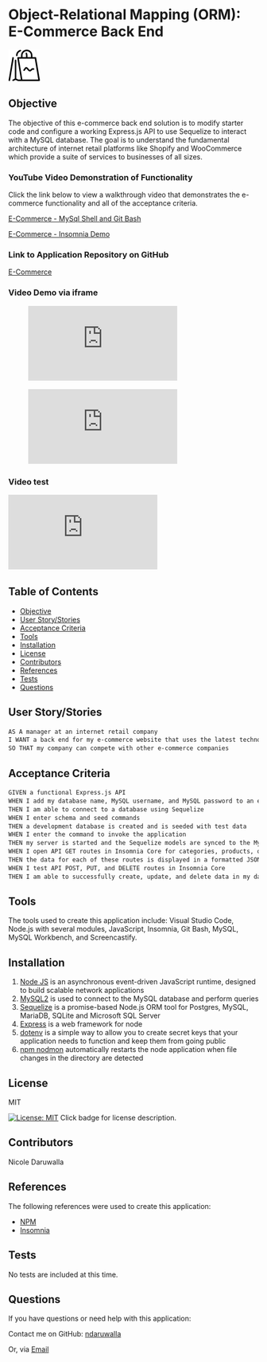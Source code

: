 # Object-Relational Mapping (ORM): E-Commerce Back End
![HERE](Assets/img/shopping.png)
<!-- image credit: this image is from icons8-->

## Objective
The objective of this e-commerce back end solution is to modify starter code and configure a working Express.js API to use Sequelize to interact with a MySQL database. The goal is to understand the fundamental architecture of internet retail platforms like Shopify and WooCommerce which provide a suite of services to businesses of all sizes. 

### YouTube Video Demonstration of Functionality
 Click the link below to view a walkthrough video that demonstrates the e-commerce functionality and all of the acceptance criteria. 

  [E-Commerce - MySql Shell and Git Bash ](https://youtu.be/jcGFQb_2eVE)

  [E-Commerce - Insomnia Demo](https://youtu.be/SoAVIbCq22M)

  
  ### Link to Application Repository on GitHub 
  [E-Commerce](https://github.com/NDaruwalla/e-commerce-backend)

  ### Video Demo via iframe
<!-- blank line -->
<figure class="video_container">
  <iframe src="https://drive.google.com/file/d/1SiPQDJJVS8qZ6ryru0SVEr0LGpS3OSbS/preview" frameborder="0" allowfullscreen="true"> </iframe>
</figure>
<!-- blank line -->
  <!-- blank line -->
  <figure class="video_container">
    <iframe src="https://drive.google.com/file/d/1gWPMrFTnQCVNpoC29FgInLOquzzfhz3i/preview" frameborder="0" allowfullscreen="true"> </iframe>
  </figure>
  <!-- blank line -->

  ### Video test
  <iframe src="https://drive.google.com/file/d/0B6m34D8cFdpMZndKTlBRU0tmczg/preview" frameborder="0" allowfullscreen="true"> </iframe>



  ## Table of Contents
  - [Objective](#description)
  - [User Story/Stories](#story)
  - [Acceptance Criteria](#criteria)
  - [Tools](#tools)
  - [Installation](#installation)
  - [License](#license)
  - [Contributors](#contributors)
  - [References](#references)
  - [Tests](#tests)
  - [Questions](#questions)

  ## User Story/Stories
```md
AS A manager at an internet retail company
I WANT a back end for my e-commerce website that uses the latest technologies
SO THAT my company can compete with other e-commerce companies
```

  
  ## Acceptance Criteria
```md
GIVEN a functional Express.js API
WHEN I add my database name, MySQL username, and MySQL password to an environment variable file
THEN I am able to connect to a database using Sequelize
WHEN I enter schema and seed commands
THEN a development database is created and is seeded with test data
WHEN I enter the command to invoke the application
THEN my server is started and the Sequelize models are synced to the MySQL database
WHEN I open API GET routes in Insomnia Core for categories, products, or tags
THEN the data for each of these routes is displayed in a formatted JSON
WHEN I test API POST, PUT, and DELETE routes in Insomnia Core
THEN I am able to successfully create, update, and delete data in my database
```

  ## Tools
  The tools used to create this application include: Visual Studio Code, Node.js with several modules, JavaScript, Insomnia, Git Bash, MySQL, MySQL Workbench, and Screencastify.

  ## Installation

  1. [Node JS](https://nodejs.org/en/download/) is an asynchronous event-driven JavaScript runtime, designed to build scalable network applications
  2. [MySQL2](https://www.npmjs.com/package/mysql2) is used to connect to the MySQL database and perform queries
  3. [Sequelize](https://www.npmjs.com/package/sequelize) is a promise-based Node.js ORM tool for Postgres, MySQL, MariaDB, SQLite and Microsoft SQL Server
  4. [Express](https://www.npmjs.com/package/express) is a web framework for node
  5. [dotenv](https://www.npmjs.com/package/dotenv) is a simple way to allow you to create secret keys that your application needs to function and keep them from going public
  6. [npm nodmon](https://www.npmjs.com/package/nodemon) automatically restarts the node application when file changes in the directory are detected


  ## License
  MIT
  
  [![License: MIT](https://img.shields.io/badge/License-MIT-yellow.svg)](https://opensource.org/licenses/MIT)  Click badge for license description.
  
  ## Contributors
  Nicole Daruwalla 

  ## References
  The following references were used to create this application: 
 
  * [NPM](https://docs.npmjs.com/about-npm)
  * [Insomnia](https://support.insomnia.rest/category/152-using-insomnia)
  

  ## Tests
  No tests are included at this time.

  ## Questions
  If you have questions or need help with this application:

  Contact me on GitHub:
  [ndaruwalla](https://github.com/ndaruwalla)
 
  Or, via [Email](mailto:nicole.daruwalla@gmail.com)


